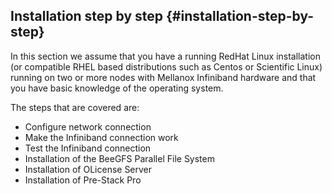 ## Installation step by step {#installation-step-by-step}

In this section we assume that you have a running RedHat Linux installation (or compatible RHEL based distributions such as Centos or Scientific Linux) running on two or more nodes with Mellanox Infiniband hardware and that you have basic knowledge of the operating system.

The steps that are covered are:

* Configure network connection
* Make the Infiniband connection work 
* Test the Infiniband connection 
* Installation of the BeeGFS Parallel File System 
* Installation of OLicense Server
* Installation of Pre-Stack Pro
